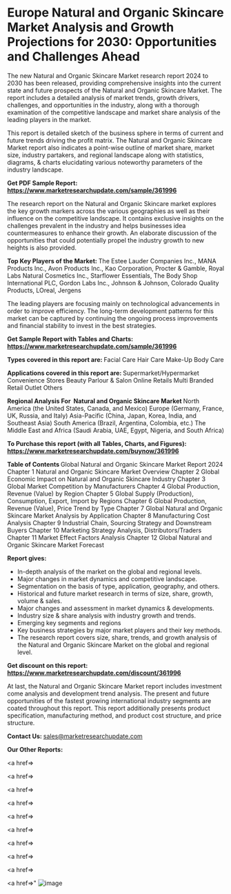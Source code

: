 # Europe Natural and Organic Skincare Market Analysis and Growth Projections for 2030: Opportunities and Challenges Ahead

The new Natural and Organic Skincare Market research report 2024 to 2030 has been released, providing comprehensive insights into the current state and future prospects of the Natural and Organic Skincare Market. The report includes a detailed analysis of market trends, growth drivers, challenges, and opportunities in the industry, along with a thorough examination of the competitive landscape and market share analysis of the leading players in the market.

This report is detailed sketch of the business sphere in terms of current and future trends driving the profit matrix. The Natural and Organic Skincare Market report also indicates a point-wise outline of market share, market size, industry partakers, and regional landscape along with statistics, diagrams, &amp; charts elucidating various noteworthy parameters of the industry landscape.

<strong><b>Get PDF Sample Report: <a href=https://www.marketresearchupdate.com/sample/361996>https://www.marketresearchupdate.com/sample/361996</a></b></strong>

The research report on the Natural and Organic Skincare market explores the key growth markers across the various geographies as well as their influence on the competitive landscape. It contains exclusive insights on the challenges prevalent in the industry and helps businesses idea countermeasures to enhance their growth. An elaborate discussion of the opportunities that could potentially propel the industry growth to new heights is also provided.

<strong><b>Top Key Players of the Market:
</b></strong>The Estee Lauder Companies Inc., MANA Products Inc., Avon Products Inc., Kao Corporation, Procter & Gamble, Royal Labs Natural Cosmetics Inc., Starflower Essentials, The Body Shop International PLC, Gordon Labs Inc., Johnson & Johnson, Colorado Quality Products, LOreal, Jergens<strong><b>
</b></strong>

The leading players are focusing mainly on technological advancements in order to improve efficiency. The long-term development patterns for this market can be captured by continuing the ongoing process improvements and financial stability to invest in the best strategies.

<strong><b>Get Sample Report with Tables and Charts: <a href=https://www.marketresearchupdate.com/sample/361996>https://www.marketresearchupdate.com/sample/361996</a></b></strong>

<strong><b>Types covered in this report are:
</b></strong>Facial Care
Hair Care
Make-Up
Body Care<strong><b>
</b></strong>

<strong><b>Applications covered in this report are:
</b></strong>Supermarket/Hypermarket
Convenience Stores
Beauty Parlour & Salon
Online Retails
Multi Branded Retail Outlet
Others<strong><b>
</b></strong>

<strong><b>Regional Analysis For  Natural and Organic Skincare Market</b></strong><strong><b>
</b></strong>North America (the United States, Canada, and Mexico)
Europe (Germany, France, UK, Russia, and Italy)
Asia-Pacific (China, Japan, Korea, India, and Southeast Asia)
South America (Brazil, Argentina, Colombia, etc.)
The Middle East and Africa (Saudi Arabia, UAE, Egypt, Nigeria, and South Africa)

<strong><b>To Purchase this report (with all Tables, Charts, and Figures): <a href=https://www.marketresearchupdate.com/buynow/361996>https://www.marketresearchupdate.com/buynow/361996</a></b></strong>

<strong><b>Table of Contents</b></strong><strong><b>
</b></strong>Global Natural and Organic Skincare Market Report 2024
Chapter 1 Natural and Organic Skincare Market Overview
Chapter 2 Global Economic Impact on Natural and Organic Skincare Industry
Chapter 3 Global Market Competition by Manufacturers
Chapter 4 Global Production, Revenue (Value) by Region
Chapter 5 Global Supply (Production), Consumption, Export, Import by Regions
Chapter 6 Global Production, Revenue (Value), Price Trend by Type
Chapter 7 Global Natural and Organic Skincare Market Analysis by Application
Chapter 8 Manufacturing Cost Analysis
Chapter 9 Industrial Chain, Sourcing Strategy and Downstream Buyers
Chapter 10 Marketing Strategy Analysis, Distributors/Traders
Chapter 11 Market Effect Factors Analysis
Chapter 12 Global Natural and Organic Skincare Market Forecast

<strong><b>Report gives:</b></strong>

- In-depth analysis of the market on the global and regional levels.
- Major changes in market dynamics and competitive landscape.
- Segmentation on the basis of type, application, geography, and others.
- Historical and future market research in terms of size, share, growth, volume &amp; sales.
- Major changes and assessment in market dynamics &amp; developments.
- Industry size &amp; share analysis with industry growth and trends.
- Emerging key segments and regions
- Key business strategies by major market players and their key methods.
- The research report covers size, share, trends, and growth analysis of the Natural and Organic Skincare Market on the global and regional level.

<strong><b>Get discount on this report: <a href=https://www.marketresearchupdate.com/discount/361996>https://www.marketresearchupdate.com/discount/361996</a></b></strong>

At last, the Natural and Organic Skincare Market report includes investment come analysis and development trend analysis. The present and future opportunities of the fastest growing international industry segments are coated throughout this report. This report additionally presents product specification, manufacturing method, and product cost structure, and price structure.

<strong><b>Contact Us:
</b></strong>sales@marketresearchupdate.com

<strong>Our Other Reports:</strong>

<a href=></a>

<a href=></a>

<a href=></a>

<a href=></a>

<a href=></a>

<a href=></a>

<a href=></a>

<a href=></a>

<a href=></a>

<a href=></a>"
![image](https://github.com/Gayatrikarjule/Market-Analysis-360/assets/97346546/410d6396-0452-4bd8-9edf-4996516aadf0)
